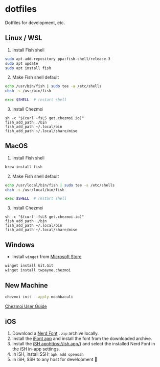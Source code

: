 # dotfiles

Dotfiles for development, etc.

## Linux / WSL

1. Install Fish shell
  
```bash
sudo apt-add-repository ppa:fish-shell/release-3
sudo apt update
sudo apt install fish
```

2. Make Fish shell default

```bash
echo /usr/bin/fish | sudo tee -a /etc/shells
chsh -s /usr/bin/fish

exec $SHELL  # restart shell
```

3. Install Chezmoi

```fish
sh -c "$(curl -fsLS get.chezmoi.io)"
fish_add_path ./bin
fish_add_path ~/.local/bin
fish_add_path ~/.local/share/mise
```

## MacOS

1. Install Fish shell
  
```bash
brew install fish
```

2. Make Fish shell default

```bash
echo /usr/local/bin/fish | sudo tee -a /etc/shells
chsh -s /usr/local/bin/fish

exec $SHELL  # restart shell
```

3. Install Chezmoi

```fish
sh -c "$(curl -fsLS get.chezmoi.io)"
fish_add_path ./bin
fish_add_path ~/.local/bin
fish_add_path ~/.local/share/mise
```

## Windows

- Install `winget` from [Microsoft Store](https://learn.microsoft.com/en-us/windows/package-manager/winget/)

```bash
winget install Git.Git
winget install twpayne.chezmoi
```

## New Machine

```bash
chezmoi init --apply noahbaculi
```

[Chezmoi User Guide](https://www.chezmoi.io/user-guide/command-overview/)


## iOS

1. Download a [Nerd Font](https://www.nerdfonts.com/font-downloads) `.zip` archive locally.
2. Install the [iFont app](https://apps.apple.com/us/app/ifont-find-install-any-font/id1173222289) and install the font from the downloaded archive.
3. Install the [iSH app](https://ish.app/)https://ish.app/) and select the installed Nerd Font in the iSH in-app settings.
4. In iSH, install SSH: `apk add openssh`
5. In iSH, SSH to any host for development 🥳
